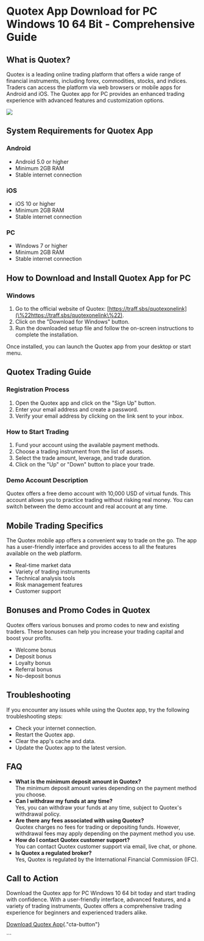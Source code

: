 # Quotex App Download for PC Windows 10 64 Bit - Comprehensive Guide

## What is Quotex?

Quotex is a leading online trading platform that offers a wide range of
financial instruments, including forex, commodities, stocks, and
indices. Traders can access the platform via web browsers or mobile apps
for Android and iOS. The Quotex app for PC provides an enhanced trading
experience with advanced features and customization options.

[![](https://static.quotex.io/files/10_en/300_250.jpg)](https://traff.sbs/brokerqxlid)

## System Requirements for Quotex App

### Android

-   Android 5.0 or higher
-   Minimum 2GB RAM
-   Stable internet connection

### iOS

-   iOS 10 or higher
-   Minimum 2GB RAM
-   Stable internet connection

### PC

-   Windows 7 or higher
-   Minimum 2GB RAM
-   Stable internet connection

## How to Download and Install Quotex App for PC

### Windows

1.  Go to the official website of Quotex:
    [https://traff.sbs/quotexonelink](\%22https://traff.sbs/quotexonelink\%22).
2.  Click on the "Download for Windows" button.
3.  Run the downloaded setup file and follow the on-screen instructions
    to complete the installation.

Once installed, you can launch the Quotex app from your desktop or start
menu.

## Quotex Trading Guide

### Registration Process

1.  Open the Quotex app and click on the "Sign Up" button.
2.  Enter your email address and create a password.
3.  Verify your email address by clicking on the link sent to your
    inbox.

### How to Start Trading

1.  Fund your account using the available payment methods.
2.  Choose a trading instrument from the list of assets.
3.  Select the trade amount, leverage, and trade duration.
4.  Click on the "Up" or "Down" button to place your trade.

### Demo Account Description

Quotex offers a free demo account with 10,000 USD of virtual funds. This
account allows you to practice trading without risking real money. You
can switch between the demo account and real account at any time.

## Mobile Trading Specifics

The Quotex mobile app offers a convenient way to trade on the go. The
app has a user-friendly interface and provides access to all the
features available on the web platform.

-   Real-time market data
-   Variety of trading instruments
-   Technical analysis tools
-   Risk management features
-   Customer support

## Bonuses and Promo Codes in Quotex

Quotex offers various bonuses and promo codes to new and existing
traders. These bonuses can help you increase your trading capital and
boost your profits.

-   Welcome bonus
-   Deposit bonus
-   Loyalty bonus
-   Referral bonus
-   No-deposit bonus

## Troubleshooting

If you encounter any issues while using the Quotex app, try the
following troubleshooting steps:

-   Check your internet connection.
-   Restart the Quotex app.
-   Clear the app\'s cache and data.
-   Update the Quotex app to the latest version.

## FAQ

-   **What is the minimum deposit amount in Quotex?**\
    The minimum deposit amount varies depending on the payment method
    you choose.
-   **Can I withdraw my funds at any time?**\
    Yes, you can withdraw your funds at any time, subject to Quotex\'s
    withdrawal policy.
-   **Are there any fees associated with using Quotex?**\
    Quotex charges no fees for trading or depositing funds. However,
    withdrawal fees may apply depending on the payment method you use.
-   **How do I contact Quotex customer support?**\
    You can contact Quotex customer support via email, live chat, or
    phone.
-   **Is Quotex a regulated broker?**\
    Yes, Quotex is regulated by the International Financial Commission
    (IFC).

## Call to Action

Download the Quotex app for PC Windows 10 64 bit today and start trading
with confidence. With a user-friendly interface, advanced features, and
a variety of trading instruments, Quotex offers a comprehensive trading
experience for beginners and experienced traders alike.

[Download Quotex
App](\%22https://traff.sbs/quotexonelink\%22){."cta-button"}

\`\`\`

